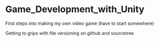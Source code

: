 # Game_Development_with_Unity
First steps into making my own video game (have to start somewhere)

Getting to grips with file versioning on github and sourcetree
